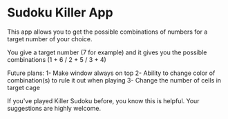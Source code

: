 # Sudoku Killer App

This app allows you to get the possible combinations of numbers for a target number of your choice.

You give a target number (7 for example) and it gives you the possible combinations (1 + 6 / 2 + 5 / 3 + 4)

Future plans:
1- Make window always on top
2- Ability to change color of combination(s) to rule it out when playing
3- Change the number of cells in target cage

If you've played Killer Sudoku before, you know this is helpful.
Your suggestions are highly welcome.
